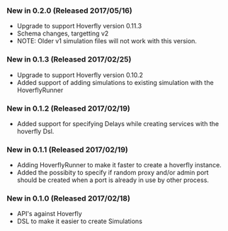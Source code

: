 ### New in 0.2.0 (Released 2017/05/16)
* Upgrade to support Hoverfly version 0.11.3
* Schema changes, targetting v2
* NOTE: Older v1 simulation files will not work with this version.

### New in 0.1.3 (Released 2017/02/25)
* Upgrade to support Hoverfly version 0.10.2
* Added support of adding simulations to existing simulation with the HoverflyRunner

### New in 0.1.2 (Released 2017/02/19)
* Added support for specifying Delays while creating services with the hoverfly Dsl.

### New in 0.1.1 (Released 2017/02/19)
* Adding HoverflyRunner to make it faster to create a hoverfly instance.
* Added the possibity to specify if random proxy and/or admin port should be created when a port is already in use by other process.

### New in 0.1.0 (Released 2017/02/18)
* API's against Hoverfly
* DSL to make it easier to create Simulations
